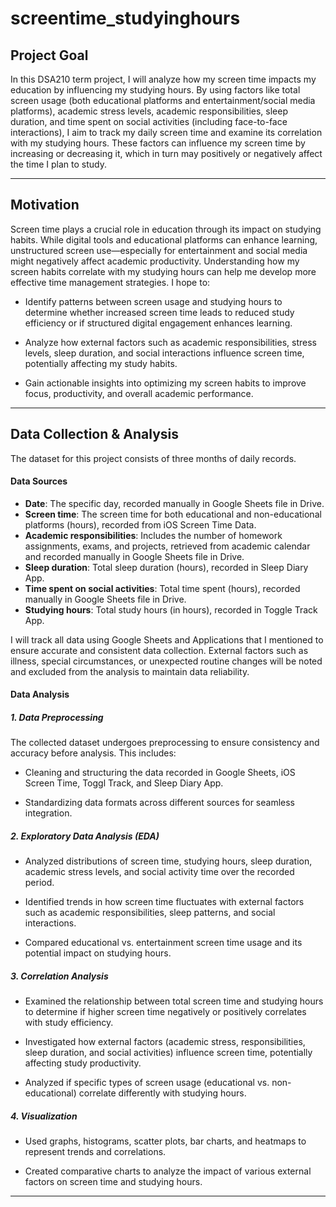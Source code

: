 # screentime_studyinghours
## **Project Goal**
In this DSA210 term project, I will analyze how my screen time impacts my education by influencing my studying hours. By using factors like total screen usage (both educational platforms and entertainment/social media platforms), academic stress levels, academic responsibilities, sleep duration, and time spent on social activities (including face-to-face interactions), I aim to track my daily screen time and examine its correlation with my studying hours. These factors can influence my screen time by increasing or decreasing it, which in turn may positively or negatively affect the time I plan to study.

---

## **Motivation**
Screen time plays a crucial role in education through its impact on studying habits. While digital tools and educational platforms can enhance learning, unstructured screen use—especially for entertainment and social media might negatively affect academic productivity. Understanding how my screen habits correlate with my studying hours can help me develop more effective time management strategies. I hope to:
- Identify patterns between screen usage and studying hours to determine whether increased screen time leads to reduced study efficiency or if structured digital engagement enhances learning.

- Analyze how external factors such as academic responsibilities, stress levels, sleep duration, and social interactions influence screen time, potentially affecting my study habits.

- Gain actionable insights into optimizing my screen habits to improve focus, productivity, and overall academic performance.

---

## **Data Collection & Analysis**
The dataset for this project consists of three months of daily records. 

#### **Data Sources**
- **Date**: The specific day, recorded manually in Google Sheets file in Drive. 
- **Screen time**: The screen time for both educational and non-educational platforms (hours), recorded from iOS Screen Time Data. 
- **Academic responsibilities**: Includes the number of homework assignments, exams, and projects, retrieved from academic calendar and recorded manually in Google Sheets file in Drive.
- **Sleep duration**: Total sleep duration (hours), recorded in Sleep Diary App.
- **Time spent on social activities**: Total time spent (hours), recorded manually in Google Sheets file in Drive.
- **Studying hours**: Total study hours (in hours), recorded in Toggle Track App.

I will track all data using Google Sheets and Applications that I mentioned to ensure accurate and consistent data collection. External factors such as illness, special circumstances, or unexpected routine changes will be noted and excluded from the analysis to maintain data reliability.

#### **Data Analysis** 

##### **1. Data Preprocessing**
The collected dataset undergoes preprocessing to ensure consistency and accuracy before analysis. This includes:

- Cleaning and structuring the data recorded in Google Sheets, iOS Screen Time, Toggl Track, and Sleep Diary App.

- Standardizing data formats across different sources for seamless integration.

##### **2. Exploratory Data Analysis (EDA)** 
- Analyzed distributions of screen time, studying hours, sleep duration, academic stress levels, and social activity time over the recorded period.

- Identified trends in how screen time fluctuates with external factors such as academic responsibilities, sleep patterns, and social interactions.

- Compared educational vs. entertainment screen time usage and its potential impact on studying hours.

##### **3. Correlation Analysis**
- Examined the relationship between total screen time and studying hours to determine if higher screen time negatively or positively correlates with study efficiency.

- Investigated how external factors (academic stress, responsibilities, sleep duration, and social activities) influence screen time, potentially affecting study productivity.
- Analyzed if specific types of screen usage (educational vs. non-educational) correlate differently with studying hours.

##### **4. Visualization**
- Used graphs, histograms, scatter plots, bar charts, and heatmaps to represent trends and correlations.

- Created comparative charts to analyze the impact of various external factors on screen time and studying hours.

---



















